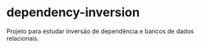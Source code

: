 # dependency-inversion

Projeto para estudar inversão de dependência e bancos de dados relacionais.
